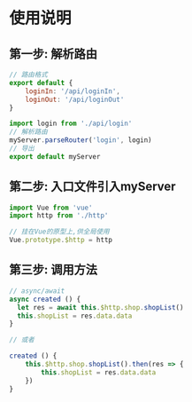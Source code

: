 
# 使用说明
## 第一步: 解析路由

```javascript
// 路由格式
export default {
    loginIn: '/api/loginIn',
    loginOut: '/api/loginOut'
}
```

```javascript
import login from './api/login'
// 解析路由
myServer.parseRouter('login', login)
// 导出
export default myServer
```

## 第二步: 入口文件引入myServer

```javascript
import Vue from 'vue'
import http from './http'

// 挂在Vue的原型上,供全局使用
Vue.prototype.$http = http
```

## 第三步: 调用方法


```javascript
// async/await
async created () {
  let res = await this.$http.shop.shopList()
  this.shopList = res.data.data
}

// 或者

created () {
    this.$http.shop.shopList().then(res => {
        this.shopList = res.data.data
    })
}
```